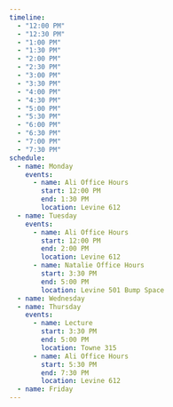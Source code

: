 ```yaml
---
timeline:
  - "12:00 PM"
  - "12:30 PM"
  - "1:00 PM"
  - "1:30 PM"
  - "2:00 PM"
  - "2:30 PM"
  - "3:00 PM"
  - "3:30 PM"
  - "4:00 PM"
  - "4:30 PM"
  - "5:00 PM"
  - "5:30 PM"
  - "6:00 PM"
  - "6:30 PM"
  - "7:00 PM"
  - "7:30 PM"
schedule:
  - name: Monday
    events:
      - name: Ali Office Hours
        start: 12:00 PM
        end: 1:30 PM
        location: Levine 612
  - name: Tuesday
    events:
      - name: Ali Office Hours
        start: 12:00 PM
        end: 2:00 PM
        location: Levine 612
      - name: Natalie Office Hours
        start: 3:30 PM
        end: 5:00 PM
        location: Levine 501 Bump Space
  - name: Wednesday
  - name: Thursday
    events:
      - name: Lecture
        start: 3:30 PM
        end: 5:00 PM
        location: Towne 315
      - name: Ali Office Hours
        start: 5:30 PM
        end: 7:30 PM
        location: Levine 612
  - name: Friday
---
```

